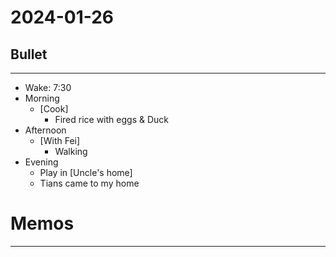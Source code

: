 # 2024-01-26

## Bullet
---
- Wake: 7:30
- Morning
	- [Cook]
		- Fired rice with eggs & Duck
- Afternoon
	- [With Fei]
		- Walking
- Evening
	- Play in [Uncle's home]
	- Tians came to my home
# Memos
---
